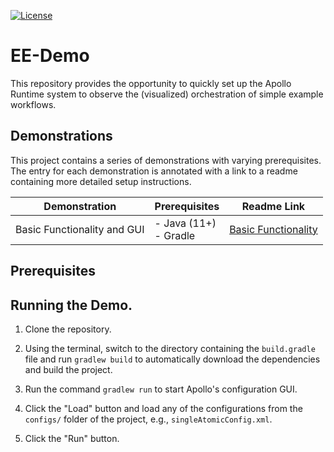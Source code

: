 [![License](https://img.shields.io/badge/License-Apache%202.0-blue.svg)](https://opensource.org/licenses/Apache-2.0)

# EE-Demo
This repository provides the opportunity to quickly set up the Apollo Runtime system to observe the (visualized) orchestration of simple example workflows.

## Demonstrations

This project contains a series of demonstrations with varying prerequisites. The entry for each demonstration is annotated with a link to a readme containing more detailed setup instructions.

Demonstration | Prerequisites | Readme Link
--------------|---------------|-------------
Basic Functionality and GUI | - Java (11+) <br> - Gradle | [Basic Functionality](https://github.com/Apollo-Core/EE-Demo/tree/master/documentation/BasicFunctionality)


## Prerequisites

## Running the Demo.

1. Clone the repository.

2. Using the terminal, switch to the directory containing the `build.gradle` file and run `gradlew build` to automatically download the dependencies and build the project.

3. Run the command `gradlew run` to start Apollo's configuration GUI.

4. Click the "Load" button and load any of the configurations from the `configs/` folder of the project, e.g., `singleAtomicConfig.xml`.

5. Click the "Run" button.

